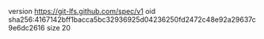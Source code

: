 version https://git-lfs.github.com/spec/v1
oid sha256:4167142bff1bacca5bc32936925d04236250fd2472c48e92a29637c9e6dc2616
size 20
